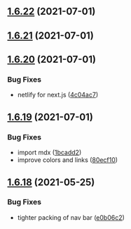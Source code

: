 ## [1.6.22](https://github.com/dds/bosabosa.org/compare/v1.6.21...v1.6.22) (2021-07-01)



## [1.6.21](https://github.com/dds/bosabosa.org/compare/v1.6.20...v1.6.21) (2021-07-01)



## [1.6.20](https://github.com/dds/bosabosa.org/compare/v1.6.19...v1.6.20) (2021-07-01)


### Bug Fixes

* netlify for next.js ([4c04ac7](https://github.com/dds/bosabosa.org/commit/4c04ac73385eace36de47a717357a1c47e9a6380))



## [1.6.19](https://github.com/dds/bosabosa.org/compare/v1.6.18...v1.6.19) (2021-07-01)


### Bug Fixes

* import mdx ([1bcadd2](https://github.com/dds/bosabosa.org/commit/1bcadd236319147783e6083d040f8eaf55485f03))
* improve colors and links ([80ecf10](https://github.com/dds/bosabosa.org/commit/80ecf10e0d2276d677aa1d1d48a77d80e75a6f6e))



## [1.6.18](https://github.com/dds/bosabosa.org/compare/v1.6.17...v1.6.18) (2021-05-25)


### Bug Fixes

* tighter packing of nav bar ([e0b06c2](https://github.com/dds/bosabosa.org/commit/e0b06c2668c2ff5c779b36fabbe8165428135723))



